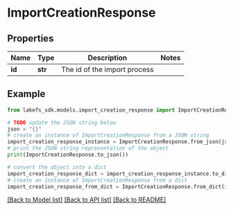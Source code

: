 # ImportCreationResponse


## Properties

Name | Type | Description | Notes
------------ | ------------- | ------------- | -------------
**id** | **str** | The id of the import process | 

## Example

```python
from lakefs_sdk.models.import_creation_response import ImportCreationResponse

# TODO update the JSON string below
json = "{}"
# create an instance of ImportCreationResponse from a JSON string
import_creation_response_instance = ImportCreationResponse.from_json(json)
# print the JSON string representation of the object
print(ImportCreationResponse.to_json())

# convert the object into a dict
import_creation_response_dict = import_creation_response_instance.to_dict()
# create an instance of ImportCreationResponse from a dict
import_creation_response_from_dict = ImportCreationResponse.from_dict(import_creation_response_dict)
```
[[Back to Model list]](../README.md#documentation-for-models) [[Back to API list]](../README.md#documentation-for-api-endpoints) [[Back to README]](../README.md)



